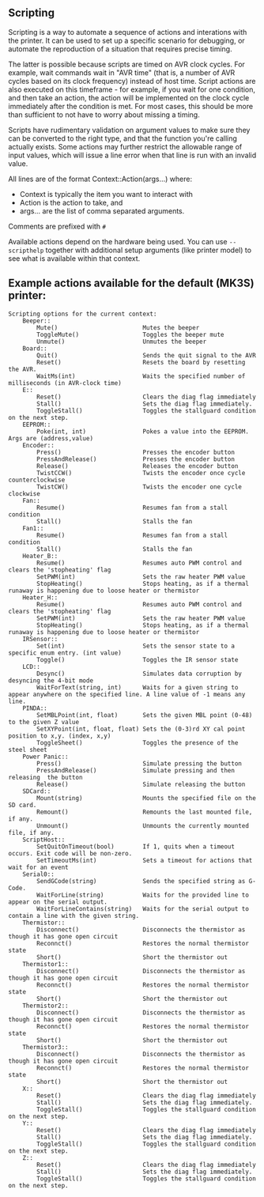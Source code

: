 ## Scripting

Scripting is a way to automate a sequence of actions and interations with the printer. It can be used to set up a
specific scenario for debugging, or automate the reproduction of a situation that requires precise timing.

The latter is possible because scripts are timed on AVR clock cycles. For example, wait commands wait in "AVR time"
(that is, a number of AVR cycles based on its clock frequency) instead of host time. Script actions are also executed
on this timeframe - for example, if you wait for one condition, and then take an action, the action will be implemented
on the clock cycle immediately after the condition is met. For most cases, this should be more than sufficient to not
have to worry about missing a timing.

Scripts have rudimentary validation on argument values to make sure they can be converted to the right type, and that
the function you're calling actually exists. Some actions may further restrict the allowable range of input values,
which will issue a line error when that line is run with an invalid value.

All lines are of the format Context::Action(args...) where:
- Context is typically the item you want to interact with
- Action is the action to take, and
- args... are the list of comma separated arguments.

Comments are prefixed with `#`

Available actions depend on the hardware being used. You can use `--scripthelp` together with additional
setup arguments (like printer model) to see what is available within that context.

## Example actions available for the default (MK3S) printer:

```
Scripting options for the current context:
    Beeper::
		Mute()                        Mutes the beeper
		ToggleMute()                  Toggles the beeper mute
		Unmute()                      Unmutes the beeper
	Board::
		Quit()                        Sends the quit signal to the AVR
		Reset()                       Resets the board by resetting the AVR.
		WaitMs(int)                   Waits the specified number of milliseconds (in AVR-clock time)
	E::
		Reset()                       Clears the diag flag immediately
		Stall()                       Sets the diag flag immediately.
		ToggleStall()                 Toggles the stallguard condition on the next step.
	EEPROM::
		Poke(int, int)                Pokes a value into the EEPROM. Args are (address,value)
	Encoder::
		Press()                       Presses the encoder button
		PressAndRelease()             Presses the encoder button
		Release()                     Releases the encoder button
		TwistCCW()                    Twists the encoder once cycle counterclockwise
		TwistCW()                     Twists the encoder one cycle clockwise
	Fan::
		Resume()                      Resumes fan from a stall condition
		Stall()                       Stalls the fan
	Fan1::
		Resume()                      Resumes fan from a stall condition
		Stall()                       Stalls the fan
	Heater_B::
		Resume()                      Resumes auto PWM control and clears the 'stopheating' flag
		SetPWM(int)                   Sets the raw heater PWM value
		StopHeating()                 Stops heating, as if a thermal runaway is happening due to loose heater or thermistor
	Heater_H::
		Resume()                      Resumes auto PWM control and clears the 'stopheating' flag
		SetPWM(int)                   Sets the raw heater PWM value
		StopHeating()                 Stops heating, as if a thermal runaway is happening due to loose heater or thermistor
	IRSensor::
		Set(int)                      Sets the sensor state to a specific enum entry. (int value)
		Toggle()                      Toggles the IR sensor state
	LCD::
		Desync()                      Simulates data corruption by desyncing the 4-bit mode
		WaitForText(string, int)      Waits for a given string to appear anywhere on the specified line. A line value of -1 means any line.
	PINDA::
		SetMBLPoint(int, float)       Sets the given MBL point (0-48) to the given Z value
		SetXYPoint(int, float, float) Sets the (0-3)rd XY cal point position to x,y. (index, x,y)
		ToggleSheet()                 Toggles the presence of the steel sheet
	Power Panic::
		Press()                       Simulate pressing the button
		PressAndRelease()             Simulate pressing and then releasing  the button
		Release()                     Simulate releasing the button
	SDCard::
		Mount(string)                 Mounts the specified file on the SD card.
		Remount()                     Remounts the last mounted file, if any.
		Unmount()                     Unmounts the currently mounted file, if any.
	ScriptHost::
		SetQuitOnTimeout(bool)        If 1, quits when a timeout occurs. Exit code will be non-zero.
		SetTimeoutMs(int)             Sets a timeout for actions that wait for an event
	Serial0::
		SendGCode(string)             Sends the specified string as G-Code.
		WaitForLine(string)           Waits for the provided line to appear on the serial output.
		WaitForLineContains(string)   Waits for the serial output to contain a line with the given string.
	Thermistor::
		Disconnect()                  Disconnects the thermistor as though it has gone open circuit
		Reconnct()                    Restores the normal thermistor state
		Short()                       Short the thermistor out
	Thermistor1::
		Disconnect()                  Disconnects the thermistor as though it has gone open circuit
		Reconnct()                    Restores the normal thermistor state
		Short()                       Short the thermistor out
	Thermistor2::
		Disconnect()                  Disconnects the thermistor as though it has gone open circuit
		Reconnct()                    Restores the normal thermistor state
		Short()                       Short the thermistor out
	Thermistor3::
		Disconnect()                  Disconnects the thermistor as though it has gone open circuit
		Reconnct()                    Restores the normal thermistor state
		Short()                       Short the thermistor out
	X::
		Reset()                       Clears the diag flag immediately
		Stall()                       Sets the diag flag immediately.
		ToggleStall()                 Toggles the stallguard condition on the next step.
	Y::
		Reset()                       Clears the diag flag immediately
		Stall()                       Sets the diag flag immediately.
		ToggleStall()                 Toggles the stallguard condition on the next step.
	Z::
		Reset()                       Clears the diag flag immediately
		Stall()                       Sets the diag flag immediately.
		ToggleStall()                 Toggles the stallguard condition on the next step.
```
